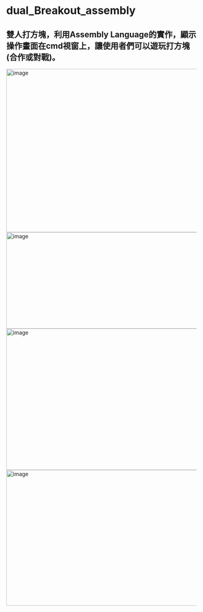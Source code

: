 # dual_Breakout_assembly
雙人打方塊，利用Assembly Language的實作，顯示操作畫面在cmd視窗上，讓使用者們可以遊玩打方塊(合作或對戰)。
--
<img width="671" height="431" alt="image" src="https://github.com/user-attachments/assets/ea9ef239-7a67-4871-80dc-f10651ff6b22" />
<img width="600" height="254" alt="image" src="https://github.com/user-attachments/assets/e8035771-c232-49ca-a305-6f6a1b85bf01" />
<img width="758" height="373" alt="image" src="https://github.com/user-attachments/assets/60bf3743-919b-430b-a106-06d941317e9f" />
<img width="760" height="358" alt="image" src="https://github.com/user-attachments/assets/4f297b40-9a34-422c-9ed8-0d5d075283e4" />
